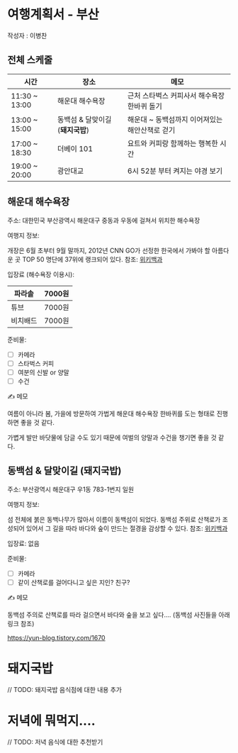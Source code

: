 # 여행계획서 - 부산

작성자 : 이병찬



## 전체 스케줄

| 시간          | 장소                             | 메모                                           |
| ------------- | -------------------------------- | ---------------------------------------------- |
| 11:30 ~ 13:00 | 해운대 해수욕장                  | 근처 스타벅스 커피사서 해수욕장 한바퀴 돌기    |
| 13:00 ~ 15:00 | 동백섬 & 달맞이길 (**돼지국밥**) | 해운대 ~ 동백섬까지 이어져있는 해안산책로 걷기 |
| 17:00 ~ 18:30 | 더베이 101                       | 요트와 커피랑 함께하는 행복한 시간             |
| 19:00 ~ 20:00 | 광안대교                         | 6시 52분 부터 켜지는 야경 보기                 |



## 해운대 해수욕장

주소: 대한민국 부산광역시 해운대구 중동과 우동에 걸쳐서 위치한 해수욕장

여행지 정보:

개장은 6월 초부터 9월 말까지, 2012년 CNN GO가 선정한 한국에서 가봐야 할 아름다운 곳 TOP 50 명단에 37위에 랭크되어 있다. 참조: [위키백과](https://ko.wikipedia.org/wiki/해운대해수욕장)

입장료 (해수욕장 이용시):

| 파라솔   | 7000원 |
| -------- | ------ |
| 튜브     | 7000원 |
| 비치배드 | 7000원 |

준비물:

- [ ] 카메라
- [ ] 스타벅스 커피
- [ ] 여분의 신발 or 양말
- [ ] 수건

✍️ 메모

여름이 아니라 봄, 가을에 방문하여 가법게 해운대 해수욕장 한바퀴를 도는 형태로 진행하면 좋을 것 같다.

가볍게 발만 바닷물에 담글 수도 있기 때문에 여벌의 양말과 수건을 챙기면 좋을 것 같다.



## 동백섬 & 달맞이길 (**돼지국밥**)

주소: 부산광역시 해운대구 우1동 783-1번지 일원

여행지 정보:

섬 전체에 붉은 동백나무가 많아서 이름이 동백섬이 되었다. 동백섬 주위로 산책로가 조성되어 있어서 그 길을 따라 바다와 숲이 만드는 절경을 감상할 수 있다. 참조: [위키백과]([https://ko.wikipedia.org/wiki/%EB%8F%99%EB%B0%B1%EC%84%AC](https://ko.wikipedia.org/wiki/동백섬))

입장료: 없음

준비물:

- [ ] 카메라
- [ ] 같이 산책로를 걸어다니고 싶은 지인? 친구?

✍️ 메모

동백섬 주의로 산책로를 따라 걸으면서 바다와 숲을 보고 싶다.... (동백섬 사진들을 아래 링크 참조)

https://yun-blog.tistory.com/1670



# 돼지국밥

// TODO: 돼지국밥 음식점에 대한 내용 추가



# 저녁에 뭐먹지....

// TODO: 저녁 음식에 대한 추천받기


